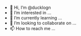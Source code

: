- 👋 Hi, I’m @ducklogn
- 👀 I’m interested in ...
- 🌱 I’m currently learning ...
- 💞️ I’m looking to collaborate on ...
- 📫 How to reach me ...

<!---
ducklogn/ducklogn is a ✨ special ✨ repository because its `README.md` (this file) appears on your GitHub profile.
You can click the Preview link to take a look at your changes.
--->
